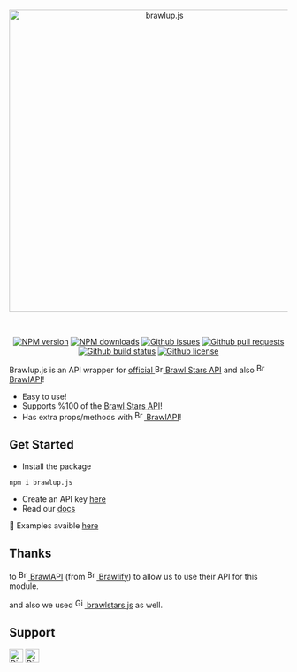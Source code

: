 <div align="center">
  <br />
  <p>
    <a href="https://brawlup.js.org"><img src="https://user-images.githubusercontent.com/86495381/126329940-37ba7281-55f8-4ed2-80b3-0ade1057774a.png" width="546" alt="brawlup.js" /></a>
  </p>
  <br />
  <p>
    <a href="https://www.npmjs.com/package/brawlup.js"><img src="https://img.shields.io/npm/v/brawlup.js.svg?maxAge=3600" alt="NPM version" /></a>
    <a href="https://www.npmjs.com/package/brawlup.js"><img src="https://img.shields.io/npm/dt/brawlup.js.svg?maxAge=3600" alt="NPM downloads" /></a>
    <a href="https://github.com/brawlup/brawlup.js/issues"><img src="https://img.shields.io/github/issues/brawlup/brawlup.js" alt="Github issues"></a>
    <a href="https://github.com/brawlup/brawlup.js/pulls"><img src="https://img.shields.io/github/issues-pr/brawlup/brawlup.js" alt="Github pull requests" /></a>
    <a href="https://github.com/brawlup/brawlup.js/actions"><img src="https://img.shields.io/github/workflow/status/brawlup/brawlup.js/Node.js Package" alt="Github build status" /></a>
    <a href="https://github.com/brawlup/brawlup.js/blob/main/LICENSE"><img src="https://img.shields.io/github/license/brawlup/brawlup.js" alt="Github license" /></a>
  </p>
</div>

Brawlup.js is an API wrapper for [official <img src="https://i.pinimg.com/474x/e8/44/db/e844db91a58d5ab88730e97b60704460.jpg" height="15" alt="Brawl Stars logo" style="border-radius:%50;"> Brawl Stars API](https://developer.brawlstars.com/) and also [<img src="https://cdn.brawlify.com/front/Star.svg" height="17" alt="BrawlAPI logo"> BrawlAPI](https://brawlapi.com/)!

* Easy to use!
* Supports %100 of the [Brawl Stars API](https://developer.brawlstars.com/)!
* Has extra props/methods with [<img src="https://cdn.brawlify.com/front/Star.svg" height="17" alt="BrawlAPI logo"> BrawlAPI](https://brawlapi.com/)!


## Get Started

* Install the package
```sh-session
npm i brawlup.js
```

* Create an API key [here](https://developer.brawlstars.com/#/account)
* Read our [docs](https://brawlup.js.org/js/)

📝 Examples avaible [here](https://github.com/brawlup/brawlup.js/tree/main/examples)

## Thanks
to [<img src="https://cdn.brawlify.com/front/Star.svg" height="17" alt="BrawlAPI logo"> BrawlAPI](https://brawlapi.com/) (from [<img src="https://cdn.brawlify.com/front/Star.svg" height="17" alt="Brawlify logo"> Brawlify](https://brawlify.com/)) to allow us to use their API for this module.

and also we used [<img src="https://upload.wikimedia.org/wikipedia/commons/thumb/9/91/Octicons-mark-github.svg/2048px-Octicons-mark-github.svg.png" height="17" alt="GitHub logo"> brawlstars.js](https://github.com/dannyhpy/brawlstars-nodejs) as well.

## Support

[<img src="https://user-images.githubusercontent.com/77716705/127508433-785cf7bc-330b-4716-a77d-174b3ec96340.png" alt="Discord logo" height="25">](https://discord.gg/PhW2XJa2yy) [<img src="https://user-images.githubusercontent.com/77716705/127509436-ec9d2752-ae15-4c28-9581-11c923da6eb9.png" alt="Discord logo" height="25">](https://twitter.com/UpBotsOfficial)
